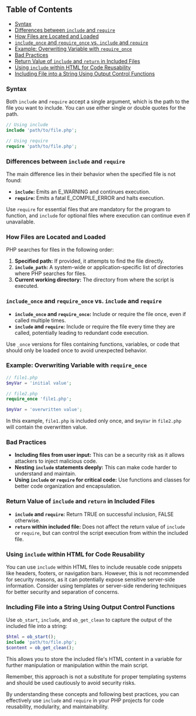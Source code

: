 ## Table of Contents

- [Syntax](#syntax)
- [Differences between `include` and `require`](#differences-between-include-and-require)
- [How Files are Located and Loaded](#how-files-are-located-and-loaded)
- [`include_once` and `require_once` vs. `include` and `require`](#include_once-and-require_once-vs-include-and-require)
- [Example: Overwriting Variable with `require_once`](#example-overwriting-variable-with-require_once)
- [Bad Practices](#bad-practices)
- [Return Value of `include` and `return` in Included Files](#return-value-of-include-and-return-in-included-files)
- [Using `include` within HTML for Code Reusability](#using-include-within-html-for-code-reusability)
- [Including File into a String Using Output Control Functions](#including-file-into-a-string-using-output-control-functions)

### Syntax

Both `include` and `require` accept a single argument, which is the path to the file you want to include. You can use either single or double quotes for the path.

```php
// Using include
include 'path/to/file.php';

// Using require
require 'path/to/file.php';

```

### Differences between `include` and `require`

The main difference lies in their behavior when the specified file is not found:

- **`include`:** Emits an E_WARNING and continues execution.
- **`require`:** Emits a fatal E_COMPILE_ERROR and halts execution.

Use `require` for essential files that are mandatory for the program to function, and `include` for optional files where execution can continue even if unavailable.

### How Files are Located and Loaded

PHP searches for files in the following order:

1.  **Specified path:** If provided, it attempts to find the file directly.
2.  **`include_path`:** A system-wide or application-specific list of directories where PHP searches for files.
3.  **Current working directory:** The directory from where the script is executed.

### `include_once` and `require_once` vs. `include` and `require`

- **`include_once` and `require_once`:** Include or require the file once, even if called multiple times.
- **`include` and `require`:** Include or require the file every time they are called, potentially leading to redundant code execution.

Use `_once` versions for files containing functions, variables, or code that should only be loaded once to avoid unexpected behavior.

### Example: Overwriting Variable with `require_once`

```php
// file1.php
$myVar = 'initial value';

// file2.php
require_once 'file1.php';

$myVar = 'overwritten value';
```

In this example, `file1.php` is included only once, and `$myVar` in `file2.php` will contain the overwritten value.

### Bad Practices

- **Including files from user input:** This can be a security risk as it allows attackers to inject malicious code.
- **Nesting `include` statements deeply:** This can make code harder to understand and maintain.
- **Using `include` or `require` for critical code:** Use functions and classes for better code organization and encapsulation.

### Return Value of `include` and `return` in Included Files

- **`include` and `require`:** Return TRUE on successful inclusion, FALSE otherwise.
- **`return` within included file:** Does not affect the return value of `include` or `require`, but can control the script execution from within the included file.

### Using `include` within HTML for Code Reusability

You can use `include` within HTML files to include reusable code snippets like headers, footers, or navigation bars. However, this is not recommended for security reasons, as it can potentially expose sensitive server-side information. Consider using templates or server-side rendering techniques for better security and separation of concerns.

### Including File into a String Using Output Control Functions

Use `ob_start`, `include`, and `ob_get_clean` to capture the output of the included file into a string:

```php
$html = ob_start();
include 'path/to/file.php';
$content = ob_get_clean();

```

This allows you to store the included file's HTML content in a variable for further manipulation or manipulation within the main script.

Remember, this approach is not a substitute for proper templating systems and should be used cautiously to avoid security risks.

By understanding these concepts and following best practices, you can effectively use `include` and `require` in your PHP projects for code reusability, modularity, and maintainability.
